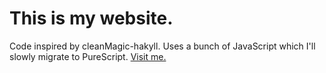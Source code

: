 # This is my website.

Code inspired by cleanMagic-hakyll. Uses a bunch of JavaScript which I'll slowly migrate to PureScript.
[Visit me.](https://axarva.me)
